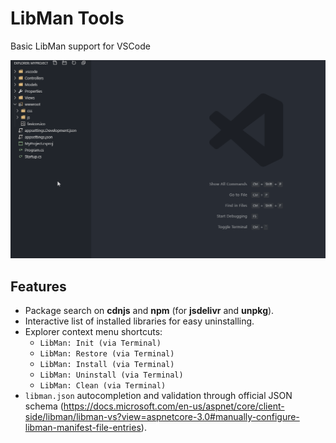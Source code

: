 # LibMan Tools

Basic LibMan support for VSCode

![Example](img/example.gif)

## Features

- Package search on **cdnjs** and **npm** (for **jsdelivr** and **unpkg**).
- Interactive list of installed libraries for easy uninstalling.
- Explorer context menu shortcuts:
    - `LibMan: Init (via Terminal)`
    - `LibMan: Restore (via Terminal)`
    - `LibMan: Install (via Terminal)`
    - `LibMan: Uninstall (via Terminal)`
    - `LibMan: Clean (via Terminal)`
- `libman.json` autocompletion and validation through official JSON schema (https://docs.microsoft.com/en-us/aspnet/core/client-side/libman/libman-vs?view=aspnetcore-3.0#manually-configure-libman-manifest-file-entries).

